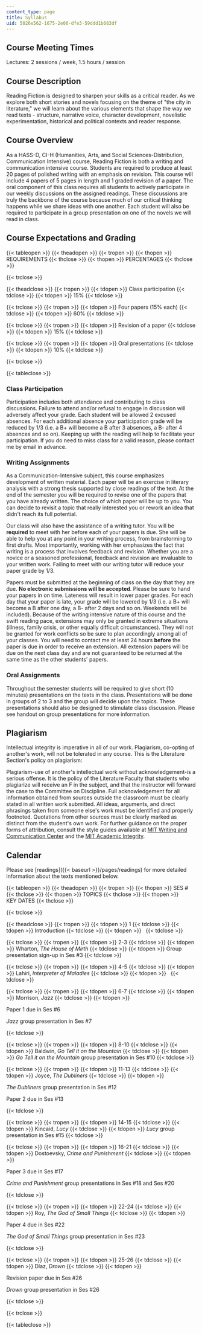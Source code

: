 ```yaml
---
content_type: page
title: Syllabus
uid: 5026e562-1675-2e06-dfe3-59ddd1b083df
---
```


Course Meeting Times
--------------------

Lectures: 2 sessions / week, 1.5 hours / session

Course Description
------------------

Reading Fiction is designed to sharpen your skills as a critical reader. As we explore both short stories and novels focusing on the theme of "the city in literature," we will learn about the various elements that shape the way we read texts - structure, narrative voice, character development, novelistic experimentation, historical and political contexts and reader response.

Course Overview
---------------

As a HASS-D, CI-H (Humanities, Arts, and Social Sciences-Distribution, Communication Intensive) course, Reading Fiction is both a writing and communication intensive course. Students are required to produce at least 20 pages of polished writing with an emphasis on revision. This course will include 4 papers of 5 pages in length and 1 graded revision of a paper. The oral component of this class requires all students to actively participate in our weekly discussions on the assigned readings. These discussions are truly the backbone of the course because much of our critical thinking happens while we share ideas with one another. Each student will also be required to participate in a group presentation on one of the novels we will read in class.

Course Expectations and Grading
-------------------------------

{{< tableopen >}}
{{< theadopen >}}
{{< tropen >}}
{{< thopen >}}
REQUIREMENTS
{{< thclose >}}
{{< thopen >}}
PERCENTAGES
{{< thclose >}}

{{< trclose >}}

{{< theadclose >}}
{{< tropen >}}
{{< tdopen >}}
Class participation
{{< tdclose >}}
{{< tdopen >}}
15%
{{< tdclose >}}

{{< trclose >}}
{{< tropen >}}
{{< tdopen >}}
Four papers (15% each)
{{< tdclose >}}
{{< tdopen >}}
60%
{{< tdclose >}}

{{< trclose >}}
{{< tropen >}}
{{< tdopen >}}
Revision of a paper
{{< tdclose >}}
{{< tdopen >}}
15%
{{< tdclose >}}

{{< trclose >}}
{{< tropen >}}
{{< tdopen >}}
Oral presentations
{{< tdclose >}}
{{< tdopen >}}
10%
{{< tdclose >}}

{{< trclose >}}

{{< tableclose >}}

### Class Participation

Participation includes both attendance and contributing to class discussions. Failure to attend and/or refusal to engage in discussion will adversely affect your grade. Each student will be allowed 2 excused absences. For each additional absence your participation grade will be reduced by 1/3 (i.e. a B+ will become a B after 3 absences, a B- after 4 absences and so on). Keeping up with the reading will help to facilitate your participation. If you do need to miss class for a valid reason, please contact me by email in advance.

### Writing Assignments

As a Communication-Intensive subject, this course emphasizes development of written material. Each paper will be an exercise in literary analysis with a strong thesis supported by close readings of the text. At the end of the semester you will be required to revise one of the papers that you have already written. The choice of which paper will be up to you. You can decide to revisit a topic that really interested you or rework an idea that didn't reach its full potential.

Our class will also have the assistance of a writing tutor. You will be **required** to meet with her before each of your papers is due. She will be able to help you at any point in your writing process, from brainstorming to first drafts. Most importantly, working with her emphasizes the fact that writing is a process that involves feedback and revision. Whether you are a novice or a seasoned professional, feedback and revision are invaluable to your written work. Failing to meet with our writing tutor will reduce your paper grade by 1/3.

Papers must be submitted at the beginning of class on the day that they are due. **No electronic submissions will be accepted**. Please be sure to hand your papers in on time. Lateness will result in lower paper grades. For each day that your paper is late, your grade will be lowered by 1/3 (i.e. a B+ will become a B after one day, a B- after 2 days and so on. Weekends will be included). Because of the writing intensive nature of this course and the swift reading pace, extensions may only be granted in extreme situations (illness, family crisis, or other equally difficult circumstances). They will not be granted for work conflicts so be sure to plan accordingly among all of your classes. You will need to contact me at least 24 hours **before** the paper is due in order to receive an extension. All extension papers will be due on the next class day and are not guaranteed to be returned at the same time as the other students' papers.

### Oral Assignments

Throughout the semester students will be required to give short (10 minutes) presentations on the texts in the class. Presentations will be done in groups of 2 to 3 and the group will decide upon the topics. These presentations should also be designed to stimulate class discussion. Please see handout on group presentations for more information.

Plagiarism
----------

Intellectual integrity is imperative in all of our work. Plagiarism, co-opting of another's work, will not be tolerated in any course. This is the Literature Section's policy on plagiarism:

Plagiarism-use of another's intellectual work without acknowledgement-is a serious offense. It is the policy of the Literature Faculty that students who plagiarize will receive an F in the subject, and that the instructor will forward the case to the Committee on Discipline. Full acknowledgement for all information obtained from sources outside the classroom must be clearly stated in all written work submitted. All ideas, arguments, and direct phrasings taken from someone else's work must be identified and properly footnoted. Quotations from other sources must be clearly marked as distinct from the student's own work. For further guidance on the proper forms of attribution, consult the style guides available at [MIT Writing and Communication Center](http://web.mit.edu/writing/index.html) and the [MIT Academic Integrity](http://web.mit.edu/academicintegrity/).

Calendar
--------

Please see [readings]({{< baseurl >}}/pages/readings) for more detailed information about the texts mentioned below.

{{< tableopen >}}
{{< theadopen >}}
{{< tropen >}}
{{< thopen >}}
SES #
{{< thclose >}}
{{< thopen >}}
TOPICS
{{< thclose >}}
{{< thopen >}}
KEY DATES
{{< thclose >}}

{{< trclose >}}

{{< theadclose >}}
{{< tropen >}}
{{< tdopen >}}
1
{{< tdclose >}}
{{< tdopen >}}
Introduction
{{< tdclose >}}
{{< tdopen >}}
 
{{< tdclose >}}

{{< trclose >}}
{{< tropen >}}
{{< tdopen >}}
2-3
{{< tdclose >}}
{{< tdopen >}}
Wharton, _The House of Mirth_
{{< tdclose >}}
{{< tdopen >}}
Group presentation sign-up in Ses #3
{{< tdclose >}}

{{< trclose >}}
{{< tropen >}}
{{< tdopen >}}
4-5
{{< tdclose >}}
{{< tdopen >}}
Lahiri, _Interpreter of Maladies_
{{< tdclose >}}
{{< tdopen >}}
 
{{< tdclose >}}

{{< trclose >}}
{{< tropen >}}
{{< tdopen >}}
6-7
{{< tdclose >}}
{{< tdopen >}}
Morrison, _Jazz_
{{< tdclose >}}
{{< tdopen >}}


Paper 1 due in Ses #6

_Jazz_ group presentation in Ses #7


{{< tdclose >}}

{{< trclose >}}
{{< tropen >}}
{{< tdopen >}}
8-10
{{< tdclose >}}
{{< tdopen >}}
Baldwin, _Go Tell it on the Mountain_
{{< tdclose >}}
{{< tdopen >}}
_Go Tell it on the Mountain_ group presentation in Ses #10
{{< tdclose >}}

{{< trclose >}}
{{< tropen >}}
{{< tdopen >}}
11-13
{{< tdclose >}}
{{< tdopen >}}
Joyce, _The Dubliners_
{{< tdclose >}}
{{< tdopen >}}


_The Dubliners_ group presentation in Ses #12

Paper 2 due in Ses #13


{{< tdclose >}}

{{< trclose >}}
{{< tropen >}}
{{< tdopen >}}
14-15
{{< tdclose >}}
{{< tdopen >}}
Kincaid, _Lucy_
{{< tdclose >}}
{{< tdopen >}}
_Lucy_ group presentation in Ses #15
{{< tdclose >}}

{{< trclose >}}
{{< tropen >}}
{{< tdopen >}}
16-21
{{< tdclose >}}
{{< tdopen >}}
Dostoevsky, _Crime and Punishment_
{{< tdclose >}}
{{< tdopen >}}


Paper 3 due in Ses #17

_Crime and Punishment_ group presentations in Ses #18 and Ses #20


{{< tdclose >}}

{{< trclose >}}
{{< tropen >}}
{{< tdopen >}}
22-24
{{< tdclose >}}
{{< tdopen >}}
Roy, _The God of Small Things_
{{< tdclose >}}
{{< tdopen >}}


Paper 4 due in Ses #22

_The God of Small Things_ group presentation in Ses #23


{{< tdclose >}}

{{< trclose >}}
{{< tropen >}}
{{< tdopen >}}
25-26
{{< tdclose >}}
{{< tdopen >}}
Díaz, _Drown_
{{< tdclose >}}
{{< tdopen >}}


Revision paper due in Ses #26

_Drown_ group presentation in Ses #26


{{< tdclose >}}

{{< trclose >}}

{{< tableclose >}}